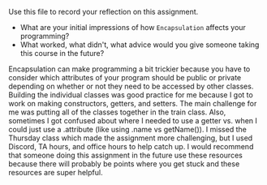 Use this file to record your reflection on this assignment.

- What are your initial impressions of how `Encapsulation` affects your programming?
- What worked, what didn't, what advice would you give someone taking this course in the future?

Encapsulation can make programming a bit trickier because you have to consider which attributes of your program should be public or private depending on whether or not they need to be accessed by other classes. Building the individual classes was good practice for me because I got to work on making constructors, getters, and setters. The main challenge for me was putting all of the classes together in the train class. Also, sometimes I got confused about where I needed to use a getter vs. when I could just use a .attribute (like using .name vs getName()). I missed the Thursday class which made the assignment more challenging, but I used Discord, TA hours, and office hours to help catch up. I would recommend that someone doing this assignment in the future use these resources because there will probably be points where you get stuck and these resources are super helpful. 